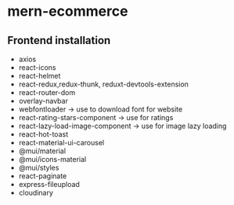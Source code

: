 # mern-ecommerce

## Frontend installation

- axios
- react-icons
- react-helmet
- react-redux,redux-thunk, reduxt-devtools-extension
- react-router-dom
- overlay-navbar
- webfontloader -> use to download font for website
- react-rating-stars-component -> use for ratings
- react-lazy-load-image-component -> use for image lazy loading
- react-hot-toast
- react-material-ui-carousel
- @mui/material
- @mui/icons-material
- @mui/styles
- react-paginate
- express-fileupload
- cloudinary
